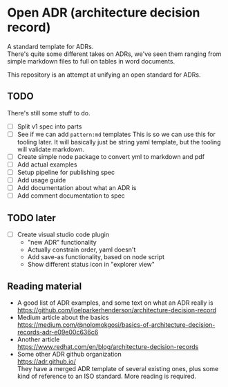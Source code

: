 # Open ADR (architecture decision record)

A standard template for ADRs.  
There's quite some different takes on ADRs, we've seen them ranging from simple markdown files to full on tables in word documents.  

This repository is an attempt at unifying an open standard for ADRs.

## TODO

There's still some stuff to do.

- [ ] Split v1 spec into parts
- [ ] See if we can add `pattern:md` templates
  This is so we can use this for tooling later.
  It will basically just be string yaml template, but the tooling will validate markdown.
- [ ] Create simple node package to convert yml to markdown and pdf
- [ ] Add actual examples
- [ ] Setup pipeline for publishing spec
- [ ] Add usage guide
- [ ] Add documentation about what an ADR is
- [ ] Add comment documentation to spec

## TODO later

- [ ] Create visual studio code plugin
  - "new ADR" functionality
  - Actually constrain order, yaml doesn't
  - Add save-as functionality, based on node script
  - Show different status icon in "explorer view"

## Reading material

- A good list of ADR examples, and some text on what an ADR really is  
  <https://github.com/joelparkerhenderson/architecture-decision-record>
- Medium article about the basics  
  <https://medium.com/@nolomokgosi/basics-of-architecture-decision-records-adr-e09e00c636c6>
- Another article  
  <https://www.redhat.com/en/blog/architecture-decision-records>
- Some other ADR github organization  
  <https://adr.github.io/>  
  They have a merged ADR template of several existing ones, plus some kind of reference to an ISO standard. More reading is required.  
  